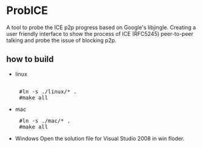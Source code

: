 ProbICE
=======

A tool to probe the ICE p2p progress based on Google's libjingle. 
Creating a user friendly interface to show the process of ICE (RFC5245) peer-to-peer talking and probe 
the issue of blocking p2p.

## how to build ##
 * linux
<pre>    
    #ln -s ./linux/* . 
    #make all
</pre>

 * mac 
<pre>
    #ln -s ./mac/* . 
    #make all
</pre>

 * Windows
 Open the solution file for Visual Studio 2008 in win floder. 


